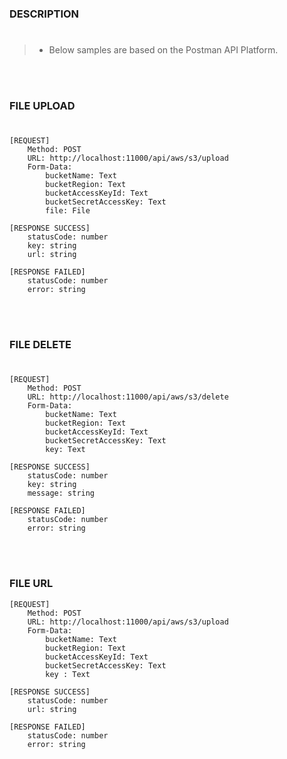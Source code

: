 ### DESCRIPTION
#
> - Below samples are based on  the Postman API Platform.

<br />
<br />



### FILE UPLOAD
#

```plaintext
[REQUEST]
    Method: POST
    URL: http://localhost:11000/api/aws/s3/upload
    Form-Data:
        bucketName: Text
        bucketRegion: Text
        bucketAccessKeyId: Text
        bucketSecretAccessKey: Text
        file: File

[RESPONSE SUCCESS]
    statusCode: number
    key: string
    url: string

[RESPONSE FAILED]
    statusCode: number
    error: string
```

<br />
<br />



### FILE DELETE
#

```plaintext
[REQUEST]
    Method: POST
    URL: http://localhost:11000/api/aws/s3/delete
    Form-Data:
        bucketName: Text
        bucketRegion: Text
        bucketAccessKeyId: Text
        bucketSecretAccessKey: Text
        key: Text

[RESPONSE SUCCESS]
    statusCode: number
    key: string
    message: string

[RESPONSE FAILED]
    statusCode: number
    error: string
```

<br />
<br />



### FILE URL

```plaintext
[REQUEST]
    Method: POST
    URL: http://localhost:11000/api/aws/s3/upload
    Form-Data:
        bucketName: Text
        bucketRegion: Text
        bucketAccessKeyId: Text
        bucketSecretAccessKey: Text
        key : Text

[RESPONSE SUCCESS]
    statusCode: number
    url: string

[RESPONSE FAILED]
    statusCode: number
    error: string
```
